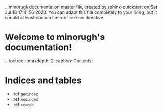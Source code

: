 .. minorugh documentation master file, created by
   sphinx-quickstart on Sat Jul 18 17:41:56 2020.
   You can adapt this file completely to your liking, but it should at least
   contain the root `toctree` directive.

Welcome to minorugh's documentation!
====================================

.. toctree::
   :maxdepth: 2
   :caption: Contents:



Indices and tables
==================

* :ref:`genindex`
* :ref:`modindex`
* :ref:`search`
